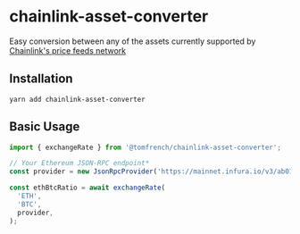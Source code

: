 # chainlink-asset-converter

Easy conversion between any of the assets currently supported by [Chainlink's price feeds network](https://data.chain.link/)

## Installation

`yarn add chainlink-asset-converter`

## Basic Usage

```typescript
import { exchangeRate } from '@tomfrench/chainlink-asset-converter';

// Your Ethereum JSON-RPC endpoint*
const provider = new JsonRpcProvider('https://mainnet.infura.io/v3/ab01ab01ab01ab01ab01ab01')

const ethBtcRatio = await exchangeRate(
  'ETH',
  'BTC',
  provider,
);
```
